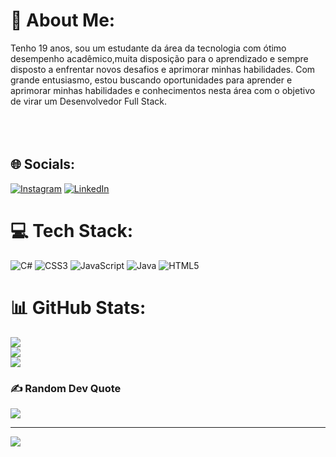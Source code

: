 # 💫 About Me:
Tenho 19 anos, sou um estudante da área da tecnologia com ótimo desempenho acadêmico,muita disposição para o aprendizado e sempre disposto a enfrentar novos desafios e aprimorar minhas habilidades. Com grande entusiasmo, estou buscando oportunidades para aprender e aprimorar minhas habilidades e conhecimentos nesta área com o objetivo de virar um Desenvolvedor Full Stack.<br><br><br><br>


## 🌐 Socials:
[![Instagram](https://img.shields.io/badge/Instagram-%23E4405F.svg?logo=Instagram&logoColor=white)](https://instagram.com/fy_igor) [![LinkedIn](https://img.shields.io/badge/LinkedIn-%230077B5.svg?logo=linkedin&logoColor=white)](https://linkedin.com/in/igorrosa-ramalho) 

# 💻 Tech Stack:
![C#](https://img.shields.io/badge/c%23-%23239120.svg?style=for-the-badge&logo=c-sharp&logoColor=white) ![CSS3](https://img.shields.io/badge/css3-%231572B6.svg?style=for-the-badge&logo=css3&logoColor=white) ![JavaScript](https://img.shields.io/badge/javascript-%23323330.svg?style=for-the-badge&logo=javascript&logoColor=%23F7DF1E) ![Java](https://img.shields.io/badge/java-%23ED8B00.svg?style=for-the-badge&logo=openjdk&logoColor=white) ![HTML5](https://img.shields.io/badge/html5-%23E34F26.svg?style=for-the-badge&logo=html5&logoColor=white)
# 📊 GitHub Stats:
![](https://github-readme-stats.vercel.app/api?username=igorRRamalho&theme=radical&hide_border=false&include_all_commits=false&count_private=false)<br/>
![](https://github-readme-streak-stats.herokuapp.com/?user=igorRRamalho&theme=radical&hide_border=false)<br/>
![](https://github-readme-stats.vercel.app/api/top-langs/?username=igorRRamalho&theme=radical&hide_border=false&include_all_commits=false&count_private=false&layout=compact)

### ✍️ Random Dev Quote
![](https://quotes-github-readme.vercel.app/api?type=horizontal&theme=radical)

---
[![](https://visitcount.itsvg.in/api?id=igorRRamalho&icon=9&color=10)](https://visitcount.itsvg.in)

<!-- Proudly created with GPRM ( https://gprm.itsvg.in ) -->
